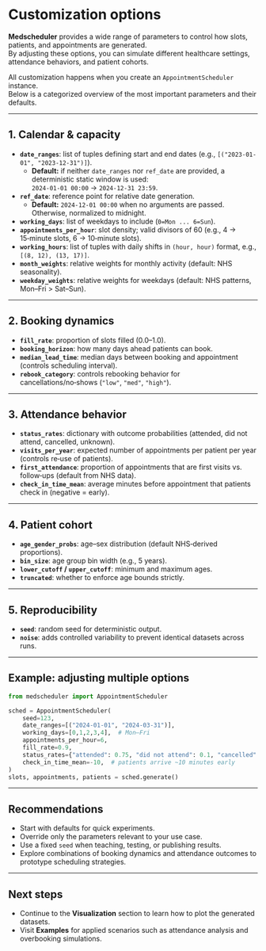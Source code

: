 # Customization options

**Medscheduler** provides a wide range of parameters to control how slots, patients, and appointments are generated.  
By adjusting these options, you can simulate different healthcare settings, attendance behaviors, and patient cohorts.

All customization happens when you create an `AppointmentScheduler` instance.  
Below is a categorized overview of the most important parameters and their defaults.

---

## 1. Calendar & capacity

- **`date_ranges`**: list of tuples defining start and end dates (e.g., `[("2023-01-01", "2023-12-31")]`).  
  - **Default:** if neither `date_ranges` nor `ref_date` are provided, a deterministic static window is used:  
    `2024-01-01 00:00` → `2024-12-31 23:59`.  
- **`ref_date`**: reference point for relative date generation.  
  - **Default:** `2024-12-01 00:00` when no arguments are passed. Otherwise, normalized to midnight.  
- **`working_days`**: list of weekdays to include (`0=Mon ... 6=Sun`).  
- **`appointments_per_hour`**: slot density; valid divisors of 60 (e.g., 4 → 15‑minute slots, 6 → 10‑minute slots).  
- **`working_hours`**: list of tuples with daily shifts in `(hour, hour)` format, e.g., `[(8, 12), (13, 17)]`.  
- **`month_weights`**: relative weights for monthly activity (default: NHS seasonality).  
- **`weekday_weights`**: relative weights for weekdays (default: NHS patterns, Mon–Fri > Sat–Sun).  

---

## 2. Booking dynamics

- **`fill_rate`**: proportion of slots filled (0.0–1.0).  
- **`booking_horizon`**: how many days ahead patients can book.  
- **`median_lead_time`**: median days between booking and appointment (controls scheduling interval).  
- **`rebook_category`**: controls rebooking behavior for cancellations/no‑shows (`"low"`, `"med"`, `"high"`).  

---

## 3. Attendance behavior

- **`status_rates`**: dictionary with outcome probabilities (attended, did not attend, cancelled, unknown).  
- **`visits_per_year`**: expected number of appointments per patient per year (controls re‑use of patients).  
- **`first_attendance`**: proportion of appointments that are first visits vs. follow‑ups (default from NHS data).  
- **`check_in_time_mean`**: average minutes before appointment that patients check in (negative = early).  

---

## 4. Patient cohort

- **`age_gender_probs`**: age–sex distribution (default NHS‑derived proportions).  
- **`bin_size`**: age group bin width (e.g., 5 years).  
- **`lower_cutoff` / `upper_cutoff`**: minimum and maximum ages.  
- **`truncated`**: whether to enforce age bounds strictly.  

---

## 5. Reproducibility

- **`seed`**: random seed for deterministic output.  
- **`noise`**: adds controlled variability to prevent identical datasets across runs.  

---

## Example: adjusting multiple options

```python
from medscheduler import AppointmentScheduler

sched = AppointmentScheduler(
    seed=123,
    date_ranges=[("2024-01-01", "2024-03-31")],
    working_days=[0,1,2,3,4],  # Mon–Fri
    appointments_per_hour=6,
    fill_rate=0.9,
    status_rates={"attended": 0.75, "did not attend": 0.1, "cancelled": 0.12, "unknown": 0.03},
    check_in_time_mean=-10,  # patients arrive ~10 minutes early
)
slots, appointments, patients = sched.generate()
```

---

## Recommendations

- Start with defaults for quick experiments.  
- Override only the parameters relevant to your use case.  
- Use a fixed `seed` when teaching, testing, or publishing results.  
- Explore combinations of booking dynamics and attendance outcomes to prototype scheduling strategies.

---

## Next steps

- Continue to the **Visualization** section to learn how to plot the generated datasets.  
- Visit **Examples** for applied scenarios such as attendance analysis and overbooking simulations.  
